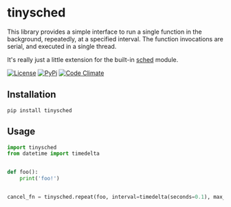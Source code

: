 # tinysched

This library provides a simple interface to run a single function in the background, repeatedly, at a specified interval.  The function invocations are serial, and executed in a single thread.

It's really just a little extension for the built-in [sched](https://docs.python.org/3/library/sched.html#sched.scheduler) module.

[![License](https://img.shields.io/github/license/dbjohnson/tinysched.svg)]()
[![PyPi](https://img.shields.io/pypi/v/tinysched.svg)](https://pypi.python.org/pypi/tinysched)
[![Code Climate](https://codeclimate.com/github/dbjohnson/tinysched/badges/gpa.svg)](https://codeclimate.com/github/dbjohnson/tinyshed)

## Installation
```pip install tinysched```

## Usage

```python
import tinysched
from datetime import timedelta


def foo():
    print('foo!')


cancel_fn = tinysched.repeat(foo, interval=timedelta(seconds=0.1), max_repeats=10) 

```
